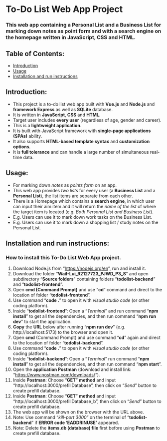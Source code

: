 # To-Do List Web App Project

### This web app containing a **Personal List** and a **Business List** for marking down notes as point form and with a **search engine** on the homepage written in **JavaScript**, **CSS** and **HTML**.

## Table of Contents:
-	[Introduction](#introduction)
-	[Usage](#usage)
-	[Installation and run instructions](#installation-and-run-instructions)

## Introduction:
-	This project is a to-do list web app built with **Vue.js** and **Node.js** and **framework Express** as well as **SQLite** database.
-	It is written in **JavaScript**, **CSS** and **HTML**.
-	Target user includes **every user** (regardless of age, gender and career).
-	This is a **lightweight application**.
-	It is built with JavaScript framework with **single-page applications (SPAs)** ability.
-	It also supports **HTML-based template syntax** and **customization options**.
-	It is **full tolerance** and can handle a large number of simultaneous real-time data.

## Usage:
-   For marking down *notes* as *points form* on an app.
-   This web app provides *two lists* for every user (a **Business List** and a **Personal List**), the list items are separate from each other.
-   There is a Homepage which contains a **search engine**, in which user can input their aim item and it will return the *name of the list* of where the target item is located (e.g. *Both Personal List and Business List*).
-   E.g. Users can use it to mark down work tasks on the Business List.
-   E.g. Users can use it to mark down a shopping list / study notes on the Personal List.

## Installation and run instructions:
### How to install this To-Do List Web App project.

1.	Download Node.js from “<https://nodejs.org/en>”, run and install it.
2.	Download the folder “**WaiI-Lui_92127723_PJWD_P3_S**” and open subdirectory “**Source folders**” containing folders “**todolist-backend**” and “**todolist-frontend**”.
3.	Open **cmd (Command Prompt)** and use “**cd**” command and direct to the location of folder “**todolist-frontend**”.
4.	Use command “**code .**” to open it with *visual studio code* (or other coding platform).
5.	Inside “**todolist-frontend**”: Open a “*Terminal*” and run command “**npm install**” to get all the dependencies, and then run command “**npm run dev**” to start the application.
6.	**Copy** the **URL** below after running “**npm run dev**” (e.g. htt[]()p://localhost:5173) to the browser and open it.
7.	Open **cmd** (Command Prompt) and use command “**cd**” again and direct to the location of folder “**todolist-backend**”.
8.	Use command “**code .**” to open it with *visual studio code* (or other coding platform).
9.	Inside “**todolist-backend**”: Open a “*Terminal*” run command “**npm install**” to get all the dependencies, and then run command “**npm start**”.
10.	Open the **application Postman** (download and install link: “<https://www.postman.com/downloads/>”).
11.	Inside **Postman**: Choose “**GET**” **method** and input “htt[]()p://localhost:3000/prefillDatabase”, then click on “*Send*” button to create prefill database.
12.	Inside **Postman**: Choose “**GET**” **method** and input “htt[]()p://localhost:3000/prefillDatabase_b”, then click on “*Send*” button to create prefill database.
13.	The web app will be shown on the browser with the URL above.
14.	Note: Use command “*kill-port 3000*” on the terminal of “**todolist-backend**” if **ERROR code ‘EADDRINUSE’** appeared.
15.	Note: Delete the **items.db (database) file** first before using **Postman** to create prefill database.
